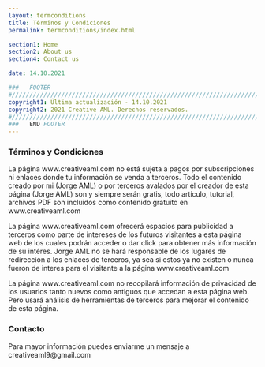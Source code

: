 ```yaml
---
layout: termconditions
title: Términos y Condiciones
permalink: termconditions/index.html

section1: Home
section2: About us
section4: Contact us

date: 14.10.2021

###   FOOTER
#//////////////////////////////////////////////////////////////////////////////
copyright1: Última actualización - 14.10.2021
copyright2: 2021 Creative AML. Derechos reservados. 
#//////////////////////////////////////////////////////////////////////////////
###   END FOOTER
---
```

<h3>Términos y Condiciones</h3>
<p>La página www.creativeaml.com no está sujeta a pagos por subscripciones ni enlaces donde tu información se venda a terceros. Todo el contenido creado por mi (Jorge AML) o por terceros avalados por el creador de esta página (Jorge AML) son y siempre serán gratis, todo artículo, tutorial, archivos PDF son incluidos como contenido gratuito en www.creativeaml.com</p>
<p>La página www.creativeaml.com ofrecerá espacios para publicidad a terceros como parte de intereses de los futuros visitantes a esta página web de los cuales podrán acceder o dar click para obtener más información de su intéres. Jorge AML no se hará responsable de los lugares de redirección a los enlaces de terceros, ya sea si estos ya no existen o nunca fueron de interes para el visitante a la página www.creativeaml.com</p>
<p>La página www.creativeaml.com no recopilará información de privacidad de los usuarios tanto nuevos como antiguos que accedan a esta página web. Pero usará análisis de herramientas de terceros para mejorar el contenido de esta página.</p>



<h3>Contacto</h3>

<p>Para mayor información puedes enviarme un mensaje a creativeaml9@gmail.com</p>

